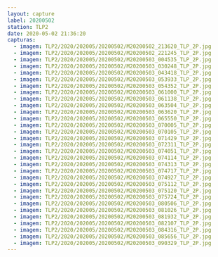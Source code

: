 ```yaml
---
layout: capture
label: 20200502
station: TLP2
date: 2020-05-02 21:36:20
capturas:
  - imagem: TLP2/2020/202005/20200502/M20200502_213620_TLP_2P.jpg
  - imagem: TLP2/2020/202005/20200502/M20200502_221245_TLP_2P.jpg
  - imagem: TLP2/2020/202005/20200502/M20200503_004535_TLP_2P.jpg
  - imagem: TLP2/2020/202005/20200502/M20200503_030248_TLP_2P.jpg
  - imagem: TLP2/2020/202005/20200502/M20200503_043418_TLP_2P.jpg
  - imagem: TLP2/2020/202005/20200502/M20200503_053933_TLP_2P.jpg
  - imagem: TLP2/2020/202005/20200502/M20200503_054352_TLP_2P.jpg
  - imagem: TLP2/2020/202005/20200502/M20200503_061000_TLP_2P.jpg
  - imagem: TLP2/2020/202005/20200502/M20200503_061138_TLP_2P.jpg
  - imagem: TLP2/2020/202005/20200502/M20200503_063504_TLP_2P.jpg
  - imagem: TLP2/2020/202005/20200502/M20200503_063620_TLP_2P.jpg
  - imagem: TLP2/2020/202005/20200502/M20200503_065550_TLP_2P.jpg
  - imagem: TLP2/2020/202005/20200502/M20200503_070005_TLP_2P.jpg
  - imagem: TLP2/2020/202005/20200502/M20200503_070105_TLP_2P.jpg
  - imagem: TLP2/2020/202005/20200502/M20200503_071429_TLP_2P.jpg
  - imagem: TLP2/2020/202005/20200502/M20200503_072311_TLP_2P.jpg
  - imagem: TLP2/2020/202005/20200502/M20200503_074051_TLP_2P.jpg
  - imagem: TLP2/2020/202005/20200502/M20200503_074114_TLP_2P.jpg
  - imagem: TLP2/2020/202005/20200502/M20200503_074313_TLP_2P.jpg
  - imagem: TLP2/2020/202005/20200502/M20200503_074717_TLP_2P.jpg
  - imagem: TLP2/2020/202005/20200502/M20200503_074927_TLP_2P.jpg
  - imagem: TLP2/2020/202005/20200502/M20200503_075112_TLP_2P.jpg
  - imagem: TLP2/2020/202005/20200502/M20200503_075120_TLP_2P.jpg
  - imagem: TLP2/2020/202005/20200502/M20200503_075724_TLP_2P.jpg
  - imagem: TLP2/2020/202005/20200502/M20200503_080506_TLP_2P.jpg
  - imagem: TLP2/2020/202005/20200502/M20200503_081026_TLP_2P.jpg
  - imagem: TLP2/2020/202005/20200502/M20200503_081932_TLP_2P.jpg
  - imagem: TLP2/2020/202005/20200502/M20200503_082107_TLP_2P.jpg
  - imagem: TLP2/2020/202005/20200502/M20200503_084316_TLP_2P.jpg
  - imagem: TLP2/2020/202005/20200502/M20200503_085656_TLP_2P.jpg
  - imagem: TLP2/2020/202005/20200502/M20200503_090329_TLP_2P.jpg
---
```

